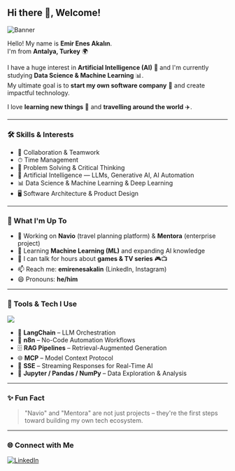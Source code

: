 ## Hi there 👋, Welcome!

![Banner](https://img.shields.io/badge/AI%20Enthusiast-%F0%9F%A4%96-blueviolet?style=for-the-badge)

Hello! My name is **Emir Enes Akalın**.  
I'm from **Antalya, Turkey** 🌍  

I have a huge interest in **Artificial Intelligence (AI)** 🤖 and I'm currently studying **Data Science & Machine Learning** 📊.  
My ultimate goal is to **start my own software company** 🚀 and create impactful technology.

I love **learning new things** 🧠 and **travelling around the world** ✈️.

---

### 🛠 Skills & Interests
- 🤝 Collaboration & Teamwork  
- ⏱ Time Management  
- 🧩 Problem Solving & Critical Thinking
- 🤖 Artificial Intelligence — LLMs, Generative AI, AI Automation  
- 📊 Data Science & Machine Learning & Deep Learning  
- 🖥 Software Architecture & Product Design  

---

### 📌 What I'm Up To
- 🔭 Working on **Navio** (travel planning platform) & **Mentora** (enterprise project)  
- 🌱 Learning **Machine Learning (ML)** and expanding AI knowledge  
- 💬 I can talk for hours about **games & TV series** 🎮📺  
- 📫 Reach me: **emirenesakalin** (LinkedIn, Instagram)  
- 😄 Pronouns: **he/him**

---

### 🧰 Tools & Tech I Use
<p align="left">
<img src="https://skillicons.dev/icons?i=python,tensorflow,pytorch,sklearn,react,js,java,spring,docker,kubernetes,git&perline=6" />
</p>

- 🧩 **LangChain** – LLM Orchestration 
- 🔄 **n8n** – No-Code Automation Workflows  
- 🗄 **RAG Pipelines** – Retrieval-Augmented Generation  
- 🌐 **MCP** – Model Context Protocol  
- 📡 **SSE** – Streaming Responses for Real-Time AI  
- 📒 **Jupyter / Pandas / NumPy** – Data Exploration & Analysis  

---

### ✨ Fun Fact
> "Navio" and "Mentora" are not just projects – they're the first steps toward building my own tech ecosystem.  

---

### 🌐 Connect with Me
[![LinkedIn](https://img.shields.io/badge/LinkedIn-0077B5?style=for-the-badge&logo=linkedin&logoColor=white)](https://www.linkedin.com/in/emir-enes-akalın)

